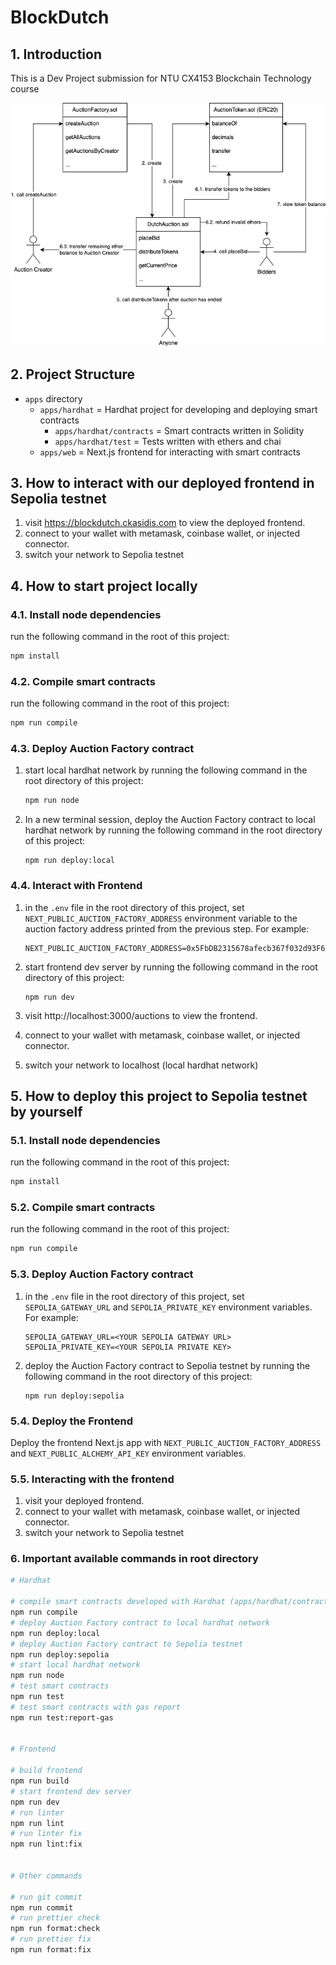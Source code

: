 # BlockDutch

## 1. Introduction

This is a Dev Project submission for NTU CX4153 Blockchain Technology course

![BlockDutch Smart Contracts](./BlockDutch_Architecture.png)

## 2. Project Structure

- `apps` directory
  - `apps/hardhat` = Hardhat project for developing and deploying smart contracts
    - `apps/hardhat/contracts` = Smart contracts written in Solidity
    - `apps/hardhat/test` = Tests written with ethers and chai
  - `apps/web` = Next.js frontend for interacting with smart contracts

## 3. How to interact with our deployed frontend in Sepolia testnet

1. visit https://blockdutch.ckasidis.com to view the deployed frontend.
2. connect to your wallet with metamask, coinbase wallet, or injected connector.
3. switch your network to Sepolia testnet

## 4. How to start project locally

### 4.1. Install node dependencies

run the following command in the root of this project:

```sh
npm install
```

### 4.2. Compile smart contracts

run the following command in the root of this project:

```sh
npm run compile
```

### 4.3. Deploy Auction Factory contract

1.  start local hardhat network by running the following command in the root directory of this project:
    ```sh
    npm run node
    ```
2.  In a new terminal session, deploy the Auction Factory contract to local hardhat network by running the following command in the root directory of this project:
    ```
    npm run deploy:local
    ```

### 4.4. Interact with Frontend

1. in the `.env` file in the root directory of this project, set `NEXT_PUBLIC_AUCTION_FACTORY_ADDRESS` environment variable to the auction factory address printed from the previous step. For example:

   ```
   NEXT_PUBLIC_AUCTION_FACTORY_ADDRESS=0x5FbDB2315678afecb367f032d93F642f64180aa3
   ```

2. start frontend dev server by running the following command in the root directory of this project:
   ```
   npm run dev
   ```
3. visit http://localhost:3000/auctions to view the frontend.
4. connect to your wallet with metamask, coinbase wallet, or injected connector.
5. switch your network to localhost (local hardhat network)

## 5. How to deploy this project to Sepolia testnet by yourself

### 5.1. Install node dependencies

run the following command in the root of this project:

```sh
npm install
```

### 5.2. Compile smart contracts

run the following command in the root of this project:

```sh
npm run compile
```

### 5.3. Deploy Auction Factory contract

1. in the `.env` file in the root directory of this project, set `SEPOLIA_GATEWAY_URL` and `SEPOLIA_PRIVATE_KEY` environment variables. For example:
   ```
   SEPOLIA_GATEWAY_URL=<YOUR SEPOLIA GATEWAY URL>
   SEPOLIA_PRIVATE_KEY=<YOUR SEPOLIA PRIVATE KEY>
   ```
2. deploy the Auction Factory contract to Sepolia testnet by running the following command in the root directory of this project:
   ```
   npm run deploy:sepolia
   ```

### 5.4. Deploy the Frontend

Deploy the frontend Next.js app with `NEXT_PUBLIC_AUCTION_FACTORY_ADDRESS` and `NEXT_PUBLIC_ALCHEMY_API_KEY` environment variables.

### 5.5. Interacting with the frontend

1. visit your deployed frontend.
2. connect to your wallet with metamask, coinbase wallet, or injected connector.
3. switch your network to Sepolia testnet

### 6. Important available commands in root directory

```sh
# Hardhat

# compile smart contracts developed with Hardhat (apps/hardhat/contracts)
npm run compile
# deploy Auction Factory contract to local hardhat network
npm run deploy:local
# deploy Auction Factory contract to Sepolia testnet
npm run deploy:sepolia
# start local hardhat network
npm run node
# test smart contracts
npm run test
# test smart contracts with gas report
npm run test:report-gas


# Frontend

# build frontend
npm run build
# start frontend dev server
npm run dev
# run linter
npm run lint
# run linter fix
npm run lint:fix


# Other commands

# run git commit
npm run commit
# run prettier check
npm run format:check
# run prettier fix
npm run format:fix
```
